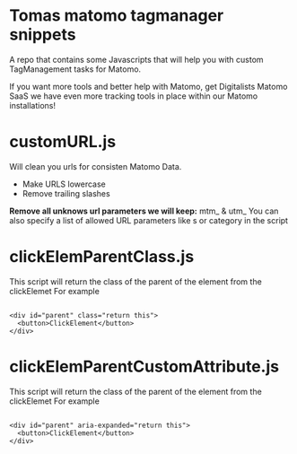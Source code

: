 # Tomas matomo tagmanager snippets
A repo that contains some Javascripts that will help you with custom TagManagement tasks for Matomo.

If you want more tools and better help with Matomo, get Digitalists Matomo SaaS we have even more tracking tools in place within our Matomo installations!

# customURL.js 
Will clean you urls for consisten Matomo Data.
- Make URLS lowercase
- Remove trailing slashes

**Remove all unknows url parameters we will keep:**
mtm_ & utm_
You can also specify a list of allowed URL parameters like s or category in the script 

# clickElemParentClass.js 
This script will return the class of the parent of the element from the clickElemet
For example
```

<div id="parent" class="return this">
  <button>ClickElement</button>
</div>
```


# clickElemParentCustomAttribute.js 

This script will return the class of the parent of the element from the clickElemet
For example
```

<div id="parent" aria-expanded="return this">
  <button>ClickElement</button>
</div>  
```


